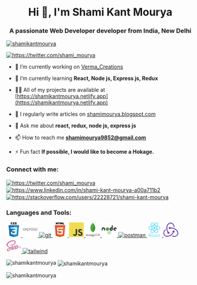 <h1 align="center">Hi 👋, I'm Shami Kant Mourya</h1>
<h3 align="center">A passionate Web Developer developer from India, New Delhi</h3>

<p align="left"> <a href="https://github.com/ryo-ma/github-profile-trophy"><img src="https://github-profile-trophy.vercel.app/?username=shamikantmourya" alt="shamikantmourya" /></a> </p>

<p align="left"> <a href="https://twitter.com/https://twitter.com/shami_mourya" target="blank"><img src="https://img.shields.io/twitter/follow/https://twitter.com/shami_mourya?logo=twitter&style=for-the-badge" alt="https://twitter.com/shami_mourya" /></a> </p>

- 🔭 I’m currently working on [Verma_Creations](https://github.com/ShamiKantMourya/verma_creations)

- 🌱 I’m currently learning **React, Node js, Express js, Redux**

- 👨‍💻 All of my projects are available at [https://shamikantmourya.netlify.app](https://shamikantmourya.netlify.app)

- 📝 I regularly write articles on [shamimourya.blogspot.com](https://shamimourya.blogspot.com/)

- 💬 Ask me about **react, redux, node js, express js**

- 📫 How to reach me **shamimourya9852@gmail.com**

- ⚡ Fun fact **If possible, I would like to become a Hokage.**

<h3 align="left">Connect with me:</h3>
<p align="left">
<a href="https://twitter.com/https://twitter.com/shami_mourya" target="blank"><img align="center" src="https://raw.githubusercontent.com/rahuldkjain/github-profile-readme-generator/master/src/images/icons/Social/twitter.svg" alt="https://twitter.com/shami_mourya" height="30" width="40" /></a>
<a href="https://linkedin.com/in/https://www.linkedin.com/in/shami-kant-mourya-a00a711b2" target="blank"><img align="center" src="https://raw.githubusercontent.com/rahuldkjain/github-profile-readme-generator/master/src/images/icons/Social/linked-in-alt.svg" alt="https://www.linkedin.com/in/shami-kant-mourya-a00a711b2" height="30" width="40" /></a>
<a href="https://stackoverflow.com/users/https://stackoverflow.com/users/22228721/shami-kant-mourya" target="blank"><img align="center" src="https://raw.githubusercontent.com/rahuldkjain/github-profile-readme-generator/master/src/images/icons/Social/stack-overflow.svg" alt="https://stackoverflow.com/users/22228721/shami-kant-mourya" height="30" width="40" /></a>
</p>

<h3 align="left">Languages and Tools:</h3>
<p align="left"> <a href="https://www.w3schools.com/css/" target="_blank" rel="noreferrer"> <img src="https://raw.githubusercontent.com/devicons/devicon/master/icons/css3/css3-original-wordmark.svg" alt="css3" width="40" height="40"/> </a> <a href="https://expressjs.com" target="_blank" rel="noreferrer"> <img src="https://raw.githubusercontent.com/devicons/devicon/master/icons/express/express-original-wordmark.svg" alt="express" width="40" height="40"/> </a> <a href="https://git-scm.com/" target="_blank" rel="noreferrer"> <img src="https://www.vectorlogo.zone/logos/git-scm/git-scm-icon.svg" alt="git" width="40" height="40"/> </a> <a href="https://www.w3.org/html/" target="_blank" rel="noreferrer"> <img src="https://raw.githubusercontent.com/devicons/devicon/master/icons/html5/html5-original-wordmark.svg" alt="html5" width="40" height="40"/> </a> <a href="https://developer.mozilla.org/en-US/docs/Web/JavaScript" target="_blank" rel="noreferrer"> <img src="https://raw.githubusercontent.com/devicons/devicon/master/icons/javascript/javascript-original.svg" alt="javascript" width="40" height="40"/> </a> <a href="https://www.mongodb.com/" target="_blank" rel="noreferrer"> <img src="https://raw.githubusercontent.com/devicons/devicon/master/icons/mongodb/mongodb-original-wordmark.svg" alt="mongodb" width="40" height="40"/> </a> <a href="https://nodejs.org" target="_blank" rel="noreferrer"> <img src="https://raw.githubusercontent.com/devicons/devicon/master/icons/nodejs/nodejs-original-wordmark.svg" alt="nodejs" width="40" height="40"/> </a> <a href="https://postman.com" target="_blank" rel="noreferrer"> <img src="https://www.vectorlogo.zone/logos/getpostman/getpostman-icon.svg" alt="postman" width="40" height="40"/> </a> <a href="https://reactjs.org/" target="_blank" rel="noreferrer"> <img src="https://raw.githubusercontent.com/devicons/devicon/master/icons/react/react-original-wordmark.svg" alt="react" width="40" height="40"/> </a> <a href="https://redux.js.org" target="_blank" rel="noreferrer"> <img src="https://raw.githubusercontent.com/devicons/devicon/master/icons/redux/redux-original.svg" alt="redux" width="40" height="40"/> </a> <a href="https://sass-lang.com" target="_blank" rel="noreferrer"> <img src="https://raw.githubusercontent.com/devicons/devicon/master/icons/sass/sass-original.svg" alt="sass" width="40" height="40"/> </a> <a href="https://tailwindcss.com/" target="_blank" rel="noreferrer"> <img src="https://www.vectorlogo.zone/logos/tailwindcss/tailwindcss-icon.svg" alt="tailwind" width="40" height="40"/> </a> </p>

<p><img align="left" src="https://github-readme-stats.vercel.app/api/top-langs?username=shamikantmourya&show_icons=true&locale=en&layout=compact" alt="shamikantmourya" /></p>

<p>&nbsp;<img align="center" src="https://github-readme-stats.vercel.app/api?username=shamikantmourya&show_icons=true&locale=en" alt="shamikantmourya" /></p>

<p><img align="center" src="https://github-readme-streak-stats.herokuapp.com/?user=shamikantmourya&" alt="shamikantmourya" /></p>
